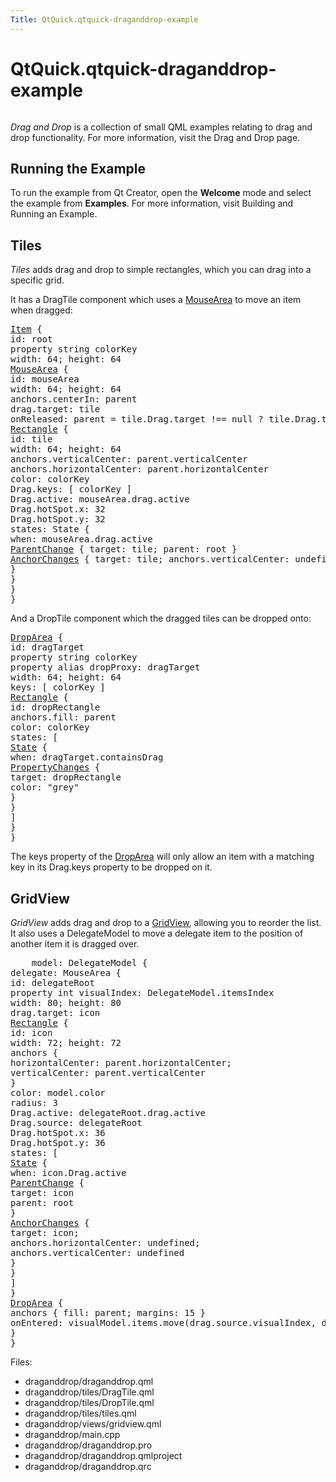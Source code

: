```yaml
---
Title: QtQuick.qtquick-draganddrop-example
---
```


# QtQuick.qtquick-draganddrop-example

<span class="subtitle"></span>
<!-- $$$draganddrop-description -->
<p class="centerAlign"><img src="https://developer.ubuntu.com/static/devportal_uploaded/04926f89-c69c-4395-810d-9d9dcc364ea9-../qtquick-draganddrop-example/images/qml-draganddrop-example.png" alt="" /></p><p><i>Drag and Drop</i> is a collection of small QML examples relating to drag and drop functionality. For more information, visit the Drag and Drop page.</p>
<h2 id="running-the-example">Running the Example</h2>
<p>To run the example from Qt Creator, open the <b>Welcome</b> mode and select the example from <b>Examples</b>. For more information, visit Building and Running an Example.</p>
<h2 id="tiles">Tiles</h2>
<p><i>Tiles</i> adds drag and drop to simple rectangles, which you can drag into a specific grid.</p>
<p>It has a DragTile component which uses a <a href="QtQuick.MouseArea.md">MouseArea</a> to move an item when dragged:</p>
<pre class="qml"><span class="type"><a href="QtQuick.Item.md">Item</a></span> {
<span class="name">id</span>: <span class="name">root</span>
property <span class="type">string</span> <span class="name">colorKey</span>
<span class="name">width</span>: <span class="number">64</span>; <span class="name">height</span>: <span class="number">64</span>
<span class="type"><a href="QtQuick.MouseArea.md">MouseArea</a></span> {
<span class="name">id</span>: <span class="name">mouseArea</span>
<span class="name">width</span>: <span class="number">64</span>; <span class="name">height</span>: <span class="number">64</span>
<span class="name">anchors</span>.centerIn: <span class="name">parent</span>
<span class="name">drag</span>.target: <span class="name">tile</span>
<span class="name">onReleased</span>: <span class="name">parent</span> <span class="operator">=</span> <span class="name">tile</span>.<span class="name">Drag</span>.<span class="name">target</span> <span class="operator">!==</span> <span class="number">null</span> ? <span class="name">tile</span>.<span class="name">Drag</span>.<span class="name">target</span> : <span class="name">root</span>
<span class="type"><a href="QtQuick.Rectangle.md">Rectangle</a></span> {
<span class="name">id</span>: <span class="name">tile</span>
<span class="name">width</span>: <span class="number">64</span>; <span class="name">height</span>: <span class="number">64</span>
<span class="name">anchors</span>.verticalCenter: <span class="name">parent</span>.<span class="name">verticalCenter</span>
<span class="name">anchors</span>.horizontalCenter: <span class="name">parent</span>.<span class="name">horizontalCenter</span>
<span class="name">color</span>: <span class="name">colorKey</span>
<span class="name">Drag</span>.keys: [ <span class="name">colorKey</span> ]
<span class="name">Drag</span>.active: <span class="name">mouseArea</span>.<span class="name">drag</span>.<span class="name">active</span>
<span class="name">Drag</span>.hotSpot.x: <span class="number">32</span>
<span class="name">Drag</span>.hotSpot.y: <span class="number">32</span>
<span class="name">states</span>: <span class="name">State</span> {
<span class="name">when</span>: <span class="name">mouseArea</span>.<span class="name">drag</span>.<span class="name">active</span>
<span class="type"><a href="QtQuick.ParentChange.md">ParentChange</a></span> { <span class="name">target</span>: <span class="name">tile</span>; <span class="name">parent</span>: <span class="name">root</span> }
<span class="type"><a href="QtQuick.AnchorChanges.md">AnchorChanges</a></span> { <span class="name">target</span>: <span class="name">tile</span>; <span class="name">anchors</span>.verticalCenter: <span class="name">undefined</span>; <span class="name">anchors</span>.horizontalCenter: <span class="name">undefined</span> }
}
}
}
}</pre>
<p>And a DropTile component which the dragged tiles can be dropped onto:</p>
<pre class="qml"><span class="type"><a href="QtQuick.DropArea.md">DropArea</a></span> {
<span class="name">id</span>: <span class="name">dragTarget</span>
property <span class="type">string</span> <span class="name">colorKey</span>
property <span class="type">alias</span> <span class="name">dropProxy</span>: <span class="name">dragTarget</span>
<span class="name">width</span>: <span class="number">64</span>; <span class="name">height</span>: <span class="number">64</span>
<span class="name">keys</span>: [ <span class="name">colorKey</span> ]
<span class="type"><a href="QtQuick.Rectangle.md">Rectangle</a></span> {
<span class="name">id</span>: <span class="name">dropRectangle</span>
<span class="name">anchors</span>.fill: <span class="name">parent</span>
<span class="name">color</span>: <span class="name">colorKey</span>
<span class="name">states</span>: [
<span class="type"><a href="QtQuick.State.md">State</a></span> {
<span class="name">when</span>: <span class="name">dragTarget</span>.<span class="name">containsDrag</span>
<span class="type"><a href="QtQuick.PropertyChanges.md">PropertyChanges</a></span> {
<span class="name">target</span>: <span class="name">dropRectangle</span>
<span class="name">color</span>: <span class="string">&quot;grey&quot;</span>
}
}
]
}
}</pre>
<p>The keys property of the <a href="QtQuick.DropArea.md">DropArea</a> will only allow an item with a matching key in its Drag.keys property to be dropped on it.</p>
<h2 id="gridview">GridView</h2>
<p><i>GridView</i> adds drag and drop to a <a href="QtQuick.draganddrop/#gridview">GridView</a>, allowing you to reorder the list. It also uses a DelegateModel to move a delegate item to the position of another item it is dragged over.</p>
<pre class="qml">    <span class="name">model</span>: <span class="name">DelegateModel</span> {
<span class="name">delegate</span>: <span class="name">MouseArea</span> {
<span class="name">id</span>: <span class="name">delegateRoot</span>
property <span class="type">int</span> <span class="name">visualIndex</span>: <span class="name">DelegateModel</span>.<span class="name">itemsIndex</span>
<span class="name">width</span>: <span class="number">80</span>; <span class="name">height</span>: <span class="number">80</span>
<span class="name">drag</span>.target: <span class="name">icon</span>
<span class="type"><a href="QtQuick.Rectangle.md">Rectangle</a></span> {
<span class="name">id</span>: <span class="name">icon</span>
<span class="name">width</span>: <span class="number">72</span>; <span class="name">height</span>: <span class="number">72</span>
<span class="type">anchors</span> {
<span class="name">horizontalCenter</span>: <span class="name">parent</span>.<span class="name">horizontalCenter</span>;
<span class="name">verticalCenter</span>: <span class="name">parent</span>.<span class="name">verticalCenter</span>
}
<span class="name">color</span>: <span class="name">model</span>.<span class="name">color</span>
<span class="name">radius</span>: <span class="number">3</span>
<span class="name">Drag</span>.active: <span class="name">delegateRoot</span>.<span class="name">drag</span>.<span class="name">active</span>
<span class="name">Drag</span>.source: <span class="name">delegateRoot</span>
<span class="name">Drag</span>.hotSpot.x: <span class="number">36</span>
<span class="name">Drag</span>.hotSpot.y: <span class="number">36</span>
<span class="name">states</span>: [
<span class="type"><a href="QtQuick.State.md">State</a></span> {
<span class="name">when</span>: <span class="name">icon</span>.<span class="name">Drag</span>.<span class="name">active</span>
<span class="type"><a href="QtQuick.ParentChange.md">ParentChange</a></span> {
<span class="name">target</span>: <span class="name">icon</span>
<span class="name">parent</span>: <span class="name">root</span>
}
<span class="type"><a href="QtQuick.AnchorChanges.md">AnchorChanges</a></span> {
<span class="name">target</span>: <span class="name">icon</span>;
<span class="name">anchors</span>.horizontalCenter: <span class="name">undefined</span>;
<span class="name">anchors</span>.verticalCenter: <span class="name">undefined</span>
}
}
]
}
<span class="type"><a href="QtQuick.DropArea.md">DropArea</a></span> {
<span class="type">anchors</span> { <span class="name">fill</span>: <span class="name">parent</span>; <span class="name">margins</span>: <span class="number">15</span> }
<span class="name">onEntered</span>: <span class="name">visualModel</span>.<span class="name">items</span>.<span class="name">move</span>(<span class="name">drag</span>.<span class="name">source</span>.<span class="name">visualIndex</span>, <span class="name">delegateRoot</span>.<span class="name">visualIndex</span>)
}
}</pre>
<p>Files:</p>
<ul>
<li>draganddrop/draganddrop.qml</li>
<li>draganddrop/tiles/DragTile.qml</li>
<li>draganddrop/tiles/DropTile.qml</li>
<li>draganddrop/tiles/tiles.qml</li>
<li>draganddrop/views/gridview.qml</li>
<li>draganddrop/main.cpp</li>
<li>draganddrop/draganddrop.pro</li>
<li>draganddrop/draganddrop.qmlproject</li>
<li>draganddrop/draganddrop.qrc</li>
</ul>
<!-- @@@draganddrop -->

